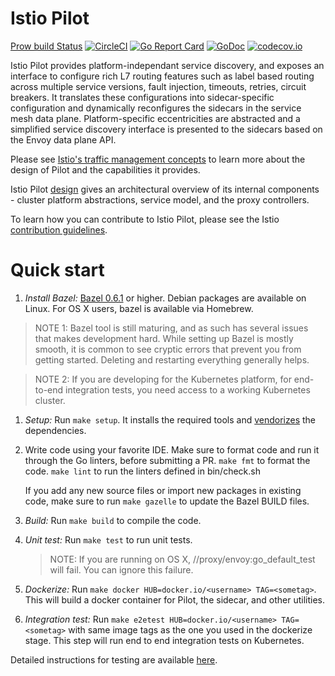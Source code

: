 # Istio Pilot #
[Prow build Status](https://prow.istio.io/?job=pilot-postsubmit)
[![CircleCI](https://circleci.com/gh/istio/pilot/tree/master.svg?style=svg)](https://circleci.com/gh/istio/pilot/tree/master)
[![Go Report Card](https://goreportcard.com/badge/github.com/istio/pilot)](https://goreportcard.com/report/github.com/istio/pilot)
[![GoDoc](https://godoc.org/github.com/istio/pilot?status.svg)](https://godoc.org/github.com/istio/pilot)
[![codecov.io](https://codecov.io/github/istio/pilot/coverage.svg?branch=master)](https://codecov.io/github/istio/pilot?branch=master)

Istio Pilot provides platform-independant service discovery, and exposes an
interface to configure rich L7 routing features such as label based routing
across multiple service versions, fault injection, timeouts, retries,
circuit breakers. It translates these configurations into sidecar-specific
configuration and dynamically reconfigures the sidecars in the service mesh
data plane. Platform-specific eccentricities are abstracted and a
simplified service discovery interface is presented to the sidecars based
on the Envoy data plane API.

Please see
[Istio's traffic management concepts](https://istio.io/docs/concepts/traffic-management/overview.html)
to learn more about the design of Pilot and the capabilities it provides.

Istio Pilot [design](doc/design.md) gives an architectural overview of its
internal components - cluster platform abstractions, service model, and the
proxy controllers.


To learn how you can contribute to Istio Pilot, please
see the Istio
[contribution guidelines](https://github.com/istio/istio/blob/master/CONTRIBUTING.md).

# Quick start

1. *Install Bazel:* [Bazel 0.6.1](https://github.com/bazelbuild/bazel/releases/tag/0.6.1) or
  higher. Debian packages are available on Linux. For OS X users, bazel is
  available via Homebrew.
  > NOTE 1: Bazel tool is still maturing, and as such has several issues that
  > makes development hard. While setting up Bazel is mostly smooth, it is
  > common to see cryptic errors that prevent you from getting
  > started. Deleting and restarting everything generally helps.

  > NOTE 2: If you are developing for the Kubernetes platform, for end-to-end
  > integration tests, you need access to a working Kubernetes cluster.

1. *Setup:* Run `make setup`. It installs the required tools and
[vendorizes](https://golang.org/cmd/go/#hdr-Vendor_Directories) 
the dependencies.

1. Write code using your favorite IDE. Make sure to format code and run
   it through the Go linters, before submitting a PR.
   `make fmt` to format the code.
   `make lint` to run the linters defined in bin/check.sh

   If you add any new source files or import new packages in
   existing code, make sure to run `make gazelle` to update the Bazel BUILD
   files.

1. *Build:* Run `make build` to compile the code.

1. *Unit test:* Run `make test` to run unit tests.
   > NOTE: If you are running on OS X, //proxy/envoy:go_default_test will
   > fail. You can ignore this failure.

1. *Dockerize:* Run `make docker HUB=docker.io/<username> TAG=<sometag>`. 
This will build a docker container for Pilot, the sidecar, and other 
utilities.

1. *Integration test:* Run `make e2etest HUB=docker.io/<username> TAG=<sometag>` 
with same image tags as the one you used in the dockerize stage. This step will
run end to end integration tests on Kubernetes.

Detailed instructions for testing are available [here](doc/testing.md).
